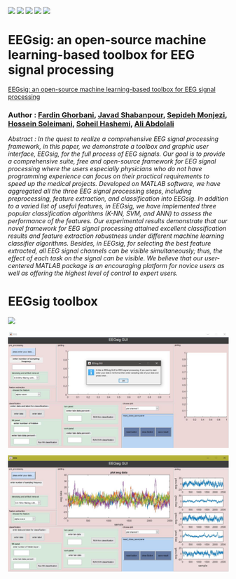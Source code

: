 ﻿![](https://badgen.net/github/checks/node-formidable/node-formidable/master/windows)
![](https://badgen.net/gitlab/last-commit/gitlab-org/gitlab-development-kit)
![](https://badgen.net/npm/license/lodash)
![](https://img.shields.io/badge/University-IUST-blue)
![](https://img.shields.io/badge/Version-0.1-blue)

# EEGsig: an open-source machine learning-based toolbox for EEG signal processing

[EEGsig: an open-source machine learning-based toolbox for EEG signal processing](https://arxiv.org/abs/2010.12877)

### Author : [Fardin Ghorbani](https://scholar.google.com/citations?user=Ld-lFKgAAAAJ&hl=en), [Javad Shabanpour](https://scholar.google.com/citations?user=WLstfRcAAAAJ&hl=en), [Sepideh Monjezi](https://scholar.google.com/citations?user=JOXckEEAAAAJ&hl=en), [Hossein Soleimani](https://scholar.google.com/citations?user=fY5IgjcAAAAJ&hl=en), [Soheil Hashemi](https://scholar.google.com/citations?user=N6CGwhMAAAAJ&hl=en), [Ali Abdolali](https://scholar.google.com/citations?user=JYpUTf8AAAAJ&hl=en)



*Abstract : In the quest to realize a comprehensive EEG signal processing framework, in this paper, we demonstrate a toolbox and graphic user interface, EEGsig, for the full process of EEG signals. Our goal is to provide a comprehensive suite, free and open-source framework for EEG signal processing where the users especially physicians who do not have programming experience can focus on their practical requirements to speed up the medical projects. Developed on MATLAB software, we have aggregated all the three EEG signal processing steps, including preprocessing, feature extraction, and classification into EEGsig. In addition to a varied list of useful features, in EEGsig, we have implemented three popular classification algorithms (K-NN, SVM, and ANN) to assess the performance of the features. Our experimental results demonstrate that our novel framework for EEG signal processing attained excellent classification results and feature extraction robustness under different machine learning classifier algorithms. Besides, in EEGsig, for selecting the best feature extracted, all EEG signal channels can be visible simultaneously; thus, the effect of each task on the signal can be visible. We believe that our user-centered MATLAB package is an encouraging platform for novice users as well as offering the highest level of control to expert users.*

# EEGsig toolbox
![](https://img.shields.io/badge/Tutorial-EEGsig-green)



![Getting Started](./ToolboxPicture/EEGsig0.png)

![Getting Started](./ToolboxPicture/EEGsig1.png)
